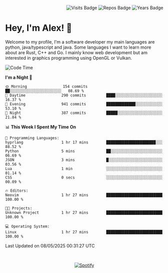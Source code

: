 <p align="right">
  <img src="https://badges.pufler.dev/visits/Alextibtab/Alextibtab" alt="Visits Badge">
  <img src="https://badges.pufler.dev/repos/Alextibtab/" alt="Repos Badge">
  <img src="https://badges.pufler.dev/years/Alextibtab/" alt="Years Badge">
</p>

<h1 align="left">Hey, I'm Alex! 💽 </h1>

Welcome to my profile, I'm a software developer my main languages are python, java/typescript and java. Some languages I want to learn more about are Rust, C++ and Go. I mainly know web development but am interested in graphics programming using OpenGL or Vulkan.

<!--START_SECTION:waka-->
![Code Time](http://img.shields.io/badge/Code%20Time-141%20hrs%2046%20mins-blue)

**I'm a Night 🦉** 

```text
🌞 Morning                154 commits         ██░░░░░░░░░░░░░░░░░░░░░░░   08.69 % 
🌆 Daytime                290 commits         ████░░░░░░░░░░░░░░░░░░░░░   16.37 % 
🌃 Evening                941 commits         █████████████░░░░░░░░░░░░   53.10 % 
🌙 Night                  387 commits         █████░░░░░░░░░░░░░░░░░░░░   21.84 % 
```


📊 **This Week I Spent My Time On** 

```text
💬 Programming Languages: 
hyprlang                 1 hr 17 mins        ██████████████████████░░░   88.52 % 
Python                   5 mins              ██░░░░░░░░░░░░░░░░░░░░░░░   06.69 % 
JSON                     3 mins              █░░░░░░░░░░░░░░░░░░░░░░░░   03.56 % 
Lua                      1 min               ░░░░░░░░░░░░░░░░░░░░░░░░░   01.14 % 
CSS                      0 secs              ░░░░░░░░░░░░░░░░░░░░░░░░░   00.09 % 

🔥 Editors: 
Neovim                   1 hr 27 mins        █████████████████████████   100.00 % 

🐱‍💻 Projects: 
Unknown Project          1 hr 27 mins        █████████████████████████   100.00 % 

💻 Operating System: 
Linux                    1 hr 27 mins        █████████████████████████   100.00 % 
```


 Last Updated on 08/05/2025 00:31:27 UTC
<!--END_SECTION:waka-->
&nbsp;<div align="center">
  [![Spotify](https://spotify-now-playing-wine-six.vercel.app/api/spotify?border_color=ffffff)](https://open.spotify.com/user/pmo1v2ejnt42kgp5jar5drtag)
</div>

